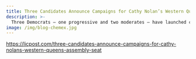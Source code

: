 ```yaml
---
title: Three Candidates Announce Campaigns for Cathy Nolan’s Western Queens Assembly Seat
description: >-
  Three Democrats — one progressive and two moderates — have launched campaigns for Cathy Nolan’s state assembly seat this week.
image: /img/blog-chemex.jpg
---
```


https://licpost.com/three-candidates-announce-campaigns-for-cathy-nolans-western-queens-assembly-seat
